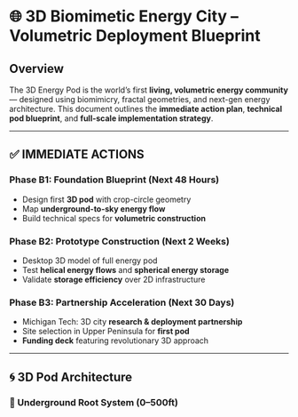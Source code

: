 # 🌐 3D Biomimetic Energy City – Volumetric Deployment Blueprint

## **Overview**
The 3D Energy Pod is the world’s first **living, volumetric energy community** — designed using biomimicry, fractal geometries, and next-gen energy architecture. This document outlines the **immediate action plan**, **technical pod blueprint**, and **full-scale implementation strategy**.

---

## ✅ IMMEDIATE ACTIONS

### Phase B1: Foundation Blueprint (Next 48 Hours)
- Design first **3D pod** with crop-circle geometry
- Map **underground-to-sky energy flow**
- Build technical specs for **volumetric construction**

### Phase B2: Prototype Construction (Next 2 Weeks)
- Desktop 3D model of full energy pod
- Test **helical energy flows** and **spherical energy storage**
- Validate **storage efficiency** over 2D infrastructure

### Phase B3: Partnership Acceleration (Next 30 Days)
- Michigan Tech: 3D city **research & deployment partnership**
- Site selection in Upper Peninsula for **first pod**
- **Funding deck** featuring revolutionary 3D approach

---

## 🌀 3D Pod Architecture

### 🌱 Underground Root System (0–500ft)
